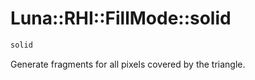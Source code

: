# Luna::RHI::FillMode::solid

```c++
solid
```

Generate fragments for all pixels covered by the triangle. 

